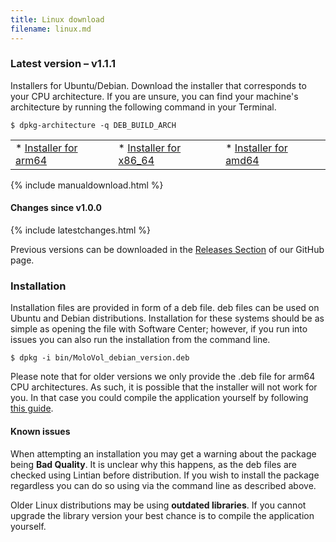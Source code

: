 ```yaml
---
title: Linux download
filename: linux.md
---
```


### Latest version – v1.1.1

Installers for Ubuntu/Debian. Download the installer that corresponds to your CPU architecture.
If you are unsure, you can find your machine's architecture by running the following command in your Terminal.

```
$ dpkg-architecture -q DEB_BUILD_ARCH
```

<table class="invisible">
<tr>
<td>
<div class="button download" markdown="1">
* <a class="buttons" 
    href="https://github.com/molovol/MoloVol/releases/download/v1.1.1/MoloVol_debian_arm64_v1.1.1.deb">
    Installer for arm64
  </a>
</div>
</td>
<td>
<div class="button download" markdown="1">
* <a class="buttons" 
    href="https://github.com/molovol/MoloVol/releases/download/v1.1.1/MoloVol_debian_amd64_v1.1.1.deb">
    Installer for x86_64
  </a>
</div>
</td>
<td>
<div class="button download" markdown="1">
* <a class="buttons" 
    href="https://github.com/molovol/MoloVol/releases/download/v1.1.1/MoloVol_debian_amd64_v1.1.1.deb">
    Installer for amd64
  </a>
</div>
</td>
</tr>
</table>

{% include manualdownload.html %}

#### Changes since v1.0.0

{% include latestchanges.html %}

Previous versions can be downloaded in the [Releases Section](https://github.com/molovol/MoloVol/releases) 
of our GitHub page.

### Installation
Installation files are provided in form of a deb file. deb files can be used on Ubuntu and Debian distributions.
Installation for these systems should be as simple as opening the file with Software Center; however, if you run 
into issues you can also run the installation from the command line.
```
$ dpkg -i bin/MoloVol_debian_version.deb 
```

Please note that for older versions we only provide the .deb file for arm64 CPU architectures. As such, it 
is possible that the installer will not work for you. In that case you could compile the application yourself 
by following [this guide](https://github.com/molovol/MoloVol/wiki/Getting-started-on-Linux).

#### Known issues
When attempting an installation you may get a warning about the package being **Bad Quality**. It is unclear
why this happens, as the deb files are checked using Lintian before distribution. If you wish to install
the package regardless you can do so using via the command line as described above.

Older Linux distributions may be using **outdated libraries**. If you cannot upgrade the library version your best
chance is to compile the application yourself.

